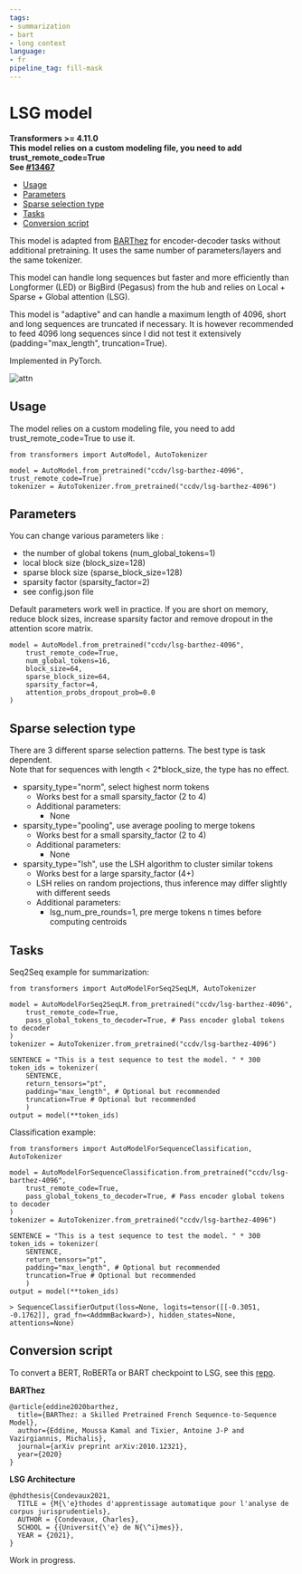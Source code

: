 ```yaml
---
tags:
- summarization
- bart
- long context
language:
- fr
pipeline_tag: fill-mask
---
```


# LSG model 
**Transformers >= 4.11.0**\
**This model relies on a custom modeling file, you need to add trust_remote_code=True**\
**See [\#13467](https://github.com/huggingface/transformers/pull/13467)**

* [Usage](#usage)
* [Parameters](#parameters)
* [Sparse selection type](#sparse-selection-type)
* [Tasks](#tasks)
* [Conversion script](#conversion-script)

This model is adapted from [BARThez](https://huggingface.co/moussaKam/barthez) for encoder-decoder tasks without additional pretraining. It uses the same number of parameters/layers and the same tokenizer.


This model can handle long sequences but faster and more efficiently than Longformer (LED) or BigBird (Pegasus) from the hub and relies on Local + Sparse + Global attention (LSG).


This model is "adaptive" and can handle a maximum length of 4096, short and long sequences are truncated if necessary. It is however recommended to feed 4096 long sequences since I did not test it extensively (padding="max_length", truncation=True). 

Implemented in PyTorch.

![attn](attn.png)

## Usage
The model relies on a custom modeling file, you need to add trust_remote_code=True to use it.

```python: 
from transformers import AutoModel, AutoTokenizer

model = AutoModel.from_pretrained("ccdv/lsg-barthez-4096", trust_remote_code=True)
tokenizer = AutoTokenizer.from_pretrained("ccdv/lsg-barthez-4096")
``` 

## Parameters
You can change various parameters like : 
* the number of global tokens (num_global_tokens=1)
* local block size (block_size=128)
* sparse block size (sparse_block_size=128)
* sparsity factor (sparsity_factor=2)
* see config.json file

Default parameters work well in practice. If you are short on memory, reduce block sizes, increase sparsity factor and remove dropout in the attention score matrix.

```python:
model = AutoModel.from_pretrained("ccdv/lsg-barthez-4096", 
    trust_remote_code=True, 
    num_global_tokens=16,
    block_size=64,
    sparse_block_size=64,
    sparsity_factor=4,
    attention_probs_dropout_prob=0.0
)
``` 

## Sparse selection type

There are 3 different sparse selection patterns. The best type is task dependent. \
Note that for sequences with length < 2*block_size, the type has no effect.

* sparsity_type="norm", select highest norm tokens
    * Works best for a small sparsity_factor (2 to 4)
    * Additional parameters:
        * None
* sparsity_type="pooling", use average pooling to merge tokens
    * Works best for a small sparsity_factor (2 to 4)
    * Additional parameters:
        * None
* sparsity_type="lsh", use the LSH algorithm to cluster similar tokens
    * Works best for a large sparsity_factor (4+)
    * LSH relies on random projections, thus inference may differ slightly with different seeds
    * Additional parameters:
        * lsg_num_pre_rounds=1, pre merge tokens n times before computing centroids

## Tasks
Seq2Seq example for summarization:
```python:
from transformers import AutoModelForSeq2SeqLM, AutoTokenizer

model = AutoModelForSeq2SeqLM.from_pretrained("ccdv/lsg-barthez-4096", 
    trust_remote_code=True, 
    pass_global_tokens_to_decoder=True, # Pass encoder global tokens to decoder
)
tokenizer = AutoTokenizer.from_pretrained("ccdv/lsg-barthez-4096")

SENTENCE = "This is a test sequence to test the model. " * 300
token_ids = tokenizer(
    SENTENCE, 
    return_tensors="pt", 
    padding="max_length", # Optional but recommended
    truncation=True # Optional but recommended
    )
output = model(**token_ids)
```


Classification example:
```python:
from transformers import AutoModelForSequenceClassification, AutoTokenizer

model = AutoModelForSequenceClassification.from_pretrained("ccdv/lsg-barthez-4096", 
    trust_remote_code=True, 
    pass_global_tokens_to_decoder=True, # Pass encoder global tokens to decoder
)
tokenizer = AutoTokenizer.from_pretrained("ccdv/lsg-barthez-4096")

SENTENCE = "This is a test sequence to test the model. " * 300
token_ids = tokenizer(
    SENTENCE, 
    return_tensors="pt", 
    padding="max_length", # Optional but recommended
    truncation=True # Optional but recommended
    )
output = model(**token_ids)

> SequenceClassifierOutput(loss=None, logits=tensor([[-0.3051, -0.1762]], grad_fn=<AddmmBackward>), hidden_states=None, attentions=None)
```


## Conversion script

To convert a BERT, RoBERTa or BART checkpoint to LSG, see this [repo](https://github.com/ccdv-ai/convert_checkpoint_to_lsg).


**BARThez**
```
@article{eddine2020barthez,
  title={BARThez: a Skilled Pretrained French Sequence-to-Sequence Model},
  author={Eddine, Moussa Kamal and Tixier, Antoine J-P and Vazirgiannis, Michalis},
  journal={arXiv preprint arXiv:2010.12321},
  year={2020}
}
```

**LSG Architecture**
```
@phdthesis{Condevaux2021,
  TITLE = {M{\'e}thodes d'apprentissage automatique pour l'analyse de corpus jurisprudentiels},
  AUTHOR = {Condevaux, Charles},
  SCHOOL = {{Universit{\'e} de N{\^i}mes}},
  YEAR = {2021},
}
```

Work in progress.